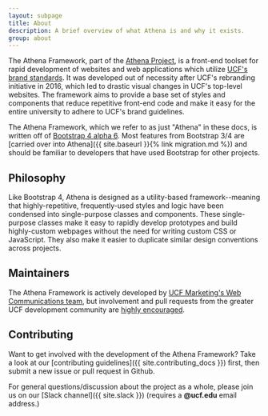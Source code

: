 ```yaml
---
layout: subpage
title: About
description: A brief overview of what Athena is and why it exists.
group: about
---
```


The Athena Framework, part of the [Athena Project](https://ucf.github.io/Athena-Project/), is a front-end toolset for rapid development of websites and web applications which utilize [UCF's brand standards](https://www.ucf.edu/brand/).  It was developed out of necessity after UCF's rebranding initiative in 2016, which led to drastic visual changes in UCF's top-level websites.  The framework aims to provide a base set of styles and components that reduce repetitive front-end code and make it easy for the entire university to adhere to UCF's brand guidelines.

The Athena Framework, which we refer to as just "Athena" in these docs, is written off of [Bootstrap 4 alpha 6](http://v4-alpha.getbootstrap.com/).  Most features from Bootstrap 3/4 are [carried over into Athena]({{ site.baseurl }}{% link migration.md %}) and should be familiar to developers that have used Bootstrap for other projects.


## Philosophy

Like Bootstrap 4, Athena is designed as a utility-based framework--meaning that highly-repetitive, frequently-used styles and logic have been condensed into single-purpose classes and components.  These single-purpose classes make it easy to rapidly develop prototypes and build highly-custom webpages without the need for writing custom CSS or JavaScript.  They also make it easier to duplicate similar design conventions across projects.


## Maintainers

The Athena Framework is actively developed by [UCF Marketing's Web Communications team](https://www.ucf.edu/brand/contact-us/), but involvement and pull requests from the greater UCF development community are [highly encouraged](#contributing).


## Contributing

Want to get involved with the development of the Athena Framework?  Take a look at our [contributing guidelines]({{ site.contributing_docs }}) first, then submit a new issue or pull request in Github.

For general questions/discussion about the project as a whole, please join us on our [Slack channel]({{ site.slack }}) (requires a **@ucf.edu** email address.)
